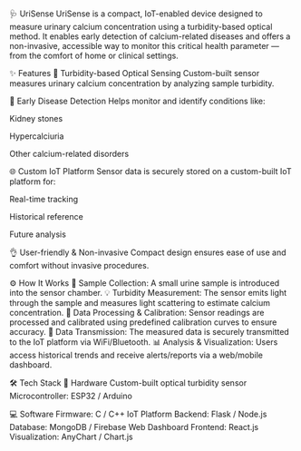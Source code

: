 🩺 UriSense
UriSense is a compact, IoT-enabled device designed to measure urinary calcium concentration using a turbidity-based optical method.
It enables early detection of calcium-related diseases and offers a non-invasive, accessible way to monitor this critical health parameter — from the comfort of home or clinical settings.

✨ Features
🔬 Turbidity-based Optical Sensing
Custom-built sensor measures urinary calcium concentration by analyzing sample turbidity.

🩻 Early Disease Detection
Helps monitor and identify conditions like:

Kidney stones

Hypercalciuria

Other calcium-related disorders

🌐 Custom IoT Platform
Sensor data is securely stored on a custom-built IoT platform for:

Real-time tracking

Historical reference

Future analysis

👌 User-friendly & Non-invasive
Compact design ensures ease of use and comfort without invasive procedures.

⚙️ How It Works
🧪 Sample Collection: A small urine sample is introduced into the sensor chamber.
💡 Turbidity Measurement: The sensor emits light through the sample and measures light scattering to estimate calcium concentration.
🧮 Data Processing & Calibration: Sensor readings are processed and calibrated using predefined calibration curves to ensure accuracy.
📡 Data Transmission: The measured data is securely transmitted to the IoT platform via WiFi/Bluetooth.
📊 Analysis & Visualization: Users access historical trends and receive alerts/reports via a web/mobile dashboard.

🛠️ Tech Stack
🔌 Hardware
Custom-built optical turbidity sensor
Microcontroller: ESP32 / Arduino

💻 Software
Firmware: C / C++
IoT Platform
Backend: Flask / Node.js
Database: MongoDB / Firebase
Web Dashboard
Frontend: React.js
Visualization: AnyChart / Chart.js
